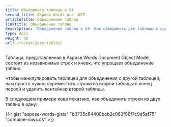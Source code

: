 ```yaml
---
title: Объедините таблицы в C#
second_title: Aspose.Words для .NET
articleTitle: Объединение таблиц
linktitle: Объединение таблиц
description: "Объединение таблиц в C#. Как объединить две таблицы в одну C#."
type: docs
weight: 90
url: /ru/net/join-tables/
---
```


Таблица, представленная в Aspose.Words Document Object Model, состоит из независимых строк и ячеек, что упрощает объединение таблиц.

Чтобы манипулировать таблицей для объединения с другой таблицей, нам просто нужно переместить строки из второй таблицы в конец первой и удалить контейнер второй таблицы.

В следующем примере кода показано, как объединить строки из двух таблиц в одну:

{{< gist "aspose-words-gists" "b0735c64408bcb2c063f96f7c9d5af75" "combine-rows.cs" >}}
